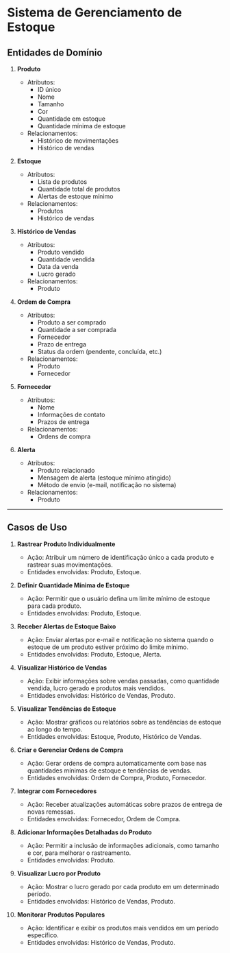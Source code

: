 # Sistema de Gerenciamento de Estoque

## Entidades de Domínio

1. **Produto**
   - Atributos:
     - ID único
     - Nome
     - Tamanho
     - Cor
     - Quantidade em estoque
     - Quantidade mínima de estoque
   - Relacionamentos:
     - Histórico de movimentações
     - Histórico de vendas

2. **Estoque**
   - Atributos:
     - Lista de produtos
     - Quantidade total de produtos
     - Alertas de estoque mínimo
   - Relacionamentos:
     - Produtos
     - Histórico de vendas

3. **Histórico de Vendas**
   - Atributos:
     - Produto vendido
     - Quantidade vendida
     - Data da venda
     - Lucro gerado
   - Relacionamentos:
     - Produto

4. **Ordem de Compra**
   - Atributos:
     - Produto a ser comprado
     - Quantidade a ser comprada
     - Fornecedor
     - Prazo de entrega
     - Status da ordem (pendente, concluída, etc.)
   - Relacionamentos:
     - Produto
     - Fornecedor

5. **Fornecedor**
   - Atributos:
     - Nome
     - Informações de contato
     - Prazos de entrega
   - Relacionamentos:
     - Ordens de compra

6. **Alerta**
   - Atributos:
     - Produto relacionado
     - Mensagem de alerta (estoque mínimo atingido)
     - Método de envio (e-mail, notificação no sistema)
   - Relacionamentos:
     - Produto

---

## Casos de Uso

1. **Rastrear Produto Individualmente**
   - Ação: Atribuir um número de identificação único a cada produto e rastrear suas movimentações.
   - Entidades envolvidas: Produto, Estoque.

2. **Definir Quantidade Mínima de Estoque**
   - Ação: Permitir que o usuário defina um limite mínimo de estoque para cada produto.
   - Entidades envolvidas: Produto, Estoque.

3. **Receber Alertas de Estoque Baixo**
   - Ação: Enviar alertas por e-mail e notificação no sistema quando o estoque de um produto estiver próximo do limite mínimo.
   - Entidades envolvidas: Produto, Estoque, Alerta.

4. **Visualizar Histórico de Vendas**
   - Ação: Exibir informações sobre vendas passadas, como quantidade vendida, lucro gerado e produtos mais vendidos.
   - Entidades envolvidas: Histórico de Vendas, Produto.

5. **Visualizar Tendências de Estoque**
   - Ação: Mostrar gráficos ou relatórios sobre as tendências de estoque ao longo do tempo.
   - Entidades envolvidas: Estoque, Produto, Histórico de Vendas.

6. **Criar e Gerenciar Ordens de Compra**
   - Ação: Gerar ordens de compra automaticamente com base nas quantidades mínimas de estoque e tendências de vendas.
   - Entidades envolvidas: Ordem de Compra, Produto, Fornecedor.

7. **Integrar com Fornecedores**
   - Ação: Receber atualizações automáticas sobre prazos de entrega de novas remessas.
   - Entidades envolvidas: Fornecedor, Ordem de Compra.

8. **Adicionar Informações Detalhadas do Produto**
   - Ação: Permitir a inclusão de informações adicionais, como tamanho e cor, para melhorar o rastreamento.
   - Entidades envolvidas: Produto.

9. **Visualizar Lucro por Produto**
   - Ação: Mostrar o lucro gerado por cada produto em um determinado período.
   - Entidades envolvidas: Histórico de Vendas, Produto.

10. **Monitorar Produtos Populares**
    - Ação: Identificar e exibir os produtos mais vendidos em um período específico.
    - Entidades envolvidas: Histórico de Vendas, Produto.
